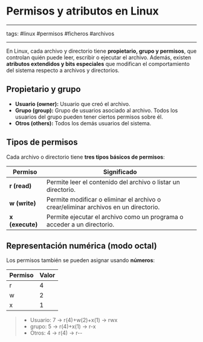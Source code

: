 # Permisos y atributos en Linux
____
tags: #linux #permisos #ficheros #archivos 
___

En Linux, cada archivo y directorio tiene **propietario, grupo y permisos**, que controlan quién puede leer, escribir o ejecutar el archivo. Además, existen **atributos extendidos y bits especiales** que modifican el comportamiento del sistema respecto a archivos y directorios.

## Propietario y grupo

- **Usuario (owner):** Usuario que creó el archivo.
- **Grupo (group):** Grupo de usuarios asociado al archivo. Todos los usuarios del grupo pueden tener ciertos permisos sobre él.
- **Otros (others):** Todos los demás usuarios del sistema.

## Tipos de permisos

Cada archivo o directorio tiene **tres tipos básicos de permisos**:

| Permiso         | Significado                                                                         |
| --------------- | ----------------------------------------------------------------------------------- |
| **r (read)**    | Permite leer el contenido del archivo o listar un directorio.                       |
| **w (write)**   | Permite modificar o eliminar el archivo o crear/eliminar archivos en un directorio. |
| **x (execute)** | Permite ejecutar el archivo como un programa o acceder a un directorio.             |

## Representación numérica (modo octal)

Los permisos también se pueden asignar usando **números**:

| Permiso | Valor |
| ------- | ----- |
| r       | 4     |
| w       | 2     |
| x       | 1     |

>- Usuario: 7 → r(4)+w(2)+x(1) → rwx
>- grupo: 5 → r(4)+x(1) → r-x
>- Otros: 4 → r(4) → r--

